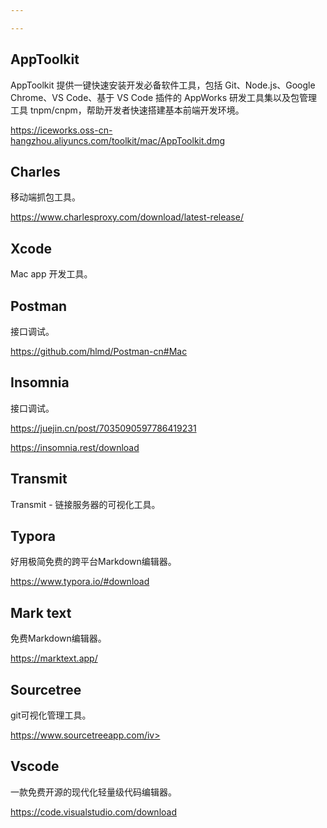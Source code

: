 ```yaml
---

---
```


## AppToolkit

AppToolkit 提供一键快速安装开发必备软件工具，包括 Git、Node.js、Google Chrome、VS Code、基于 VS Code 插件的 AppWorks 研发工具集以及包管理工具 tnpm/cnpm，帮助开发者快速搭建基本前端开发环境。

 https://iceworks.oss-cn-hangzhou.aliyuncs.com/toolkit/mac/AppToolkit.dmg

## Charles

移动端抓包工具。

https://www.charlesproxy.com/download/latest-release/

## Xcode

Mac app 开发工具。

## Postman

接口调试。

https://github.com/hlmd/Postman-cn#Mac

## Insomnia

接口调试。

https://juejin.cn/post/7035090597786419231

https://insomnia.rest/download

## Transmit

Transmit  - 链接服务器的可视化工具。

## Typora

好用极简免费的跨平台Markdown编辑器。

https://www.typora.io/#download

## Mark text

免费Markdown编辑器。

https://marktext.app/

## Sourcetree

git可视化管理工具。

https://www.sourcetreeapp.com/iv>

## Vscode

一款免费开源的现代化轻量级代码编辑器。

https://code.visualstudio.com/download
